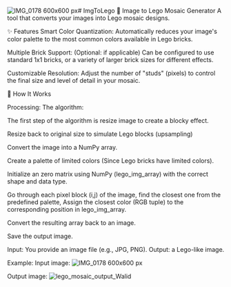 ![IMG_0178 600x600 px](https://github.com/user-attachments/assets/a4db83a8-9b05-432e-b24a-33a2e0bedefc)# ImgToLego
🧱 Image to Lego Mosaic Generator
A tool that converts your images into Lego mosaic designs.

✨ Features
Smart Color Quantization: Automatically reduces your image's color palette to the most common colors available in Lego bricks.

Multiple Brick Support: (Optional: if applicable) Can be configured to use standard 1x1 bricks, or a variety of larger brick sizes for different effects.

Customizable Resolution: Adjust the number of "studs" (pixels) to control the final size and level of detail in your mosaic.

🚀 How It Works


Processing: The algorithm:

The first step of the algorithm is resize image to create a blocky effect.

Resize back to original size to simulate Lego blocks (upsampling)

Convert the image into a NumPy array.

Create a palette of limited colors (Since Lego bricks have limited colors).

Initialize an zero matrix using NumPy (lego_img_array) with the correct shape and data type.

Go through each pixel block (i,j)  of the image, find the closest one from the predefined palette, Assign the closest color (RGB tuple) to the corresponding position in lego_img_array.

Convert the resulting array back to an image.

Save the output image.

Input: You provide an image file (e.g., JPG, PNG).
Output: a Lego-like image.

Example:
Input image: ![IMG_0178 600x600 px](https://github.com/user-attachments/assets/14a2380a-2741-4260-9344-b842fbfc4744)

Output image: ![lego_mosaic_output_Walid](https://github.com/user-attachments/assets/7bd53da4-e512-4592-add2-d299b511aa44)

